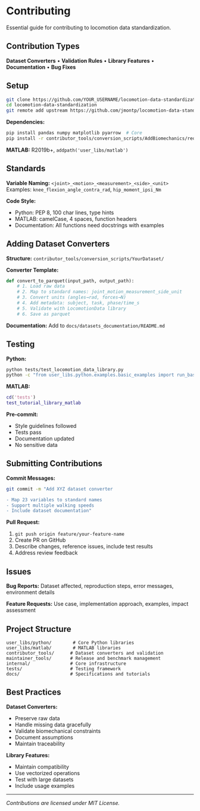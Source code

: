 # Contributing

Essential guide for contributing to locomotion data standardization.

## Contribution Types

**Dataset Converters** • **Validation Rules** • **Library Features** • **Documentation** • **Bug Fixes**

## Setup

```bash
git clone https://github.com/YOUR_USERNAME/locomotion-data-standardization.git
cd locomotion-data-standardization
git remote add upstream https://github.com/jmontp/locomotion-data-standardization.git
```

**Dependencies:**
```bash
pip install pandas numpy matplotlib pyarrow  # Core
pip install -r contributor_tools/conversion_scripts/AddBiomechanics/requirements.txt  # Optional
```

**MATLAB:** R2019b+, `addpath('user_libs/matlab')`

## Standards

**Variable Naming:** `<joint>_<motion>_<measurement>_<side>_<unit>`  
Examples: `knee_flexion_angle_contra_rad`, `hip_moment_ipsi_Nm`

**Code Style:**
- Python: PEP 8, 100 char lines, type hints
- MATLAB: camelCase, 4 spaces, function headers
- Documentation: All functions need docstrings with examples

## Adding Dataset Converters

**Structure:** `contributor_tools/conversion_scripts/YourDataset/`

**Converter Template:**
```python
def convert_to_parquet(input_path, output_path):
    # 1. Load raw data
    # 2. Map to standard names: joint_motion_measurement_side_unit
    # 3. Convert units (angles→rad, forces→N)
    # 4. Add metadata: subject, task, phase/time_s
    # 5. Validate with LocomotionData library
    # 6. Save as parquet
```

**Documentation:** Add to `docs/datasets_documentation/README.md`

## Testing

**Python:**
```bash
python tests/test_locomotion_data_library.py
python -c "from user_libs.python.examples.basic_examples import run_basic_example; run_basic_example()"
```

**MATLAB:**
```matlab
cd('tests')
test_tutorial_library_matlab
```

**Pre-commit:**
- Style guidelines followed
- Tests pass
- Documentation updated
- No sensitive data

## Submitting Contributions

**Commit Messages:**
```bash
git commit -m "Add XYZ dataset converter

- Map 23 variables to standard names
- Support multiple walking speeds  
- Include dataset documentation"
```

**Pull Request:**
1. `git push origin feature/your-feature-name`
2. Create PR on GitHub
3. Describe changes, reference issues, include test results
4. Address review feedback

## Issues

**Bug Reports:** Dataset affected, reproduction steps, error messages, environment details

**Feature Requests:** Use case, implementation approach, examples, impact assessment

## Project Structure

```
user_libs/python/        # Core Python libraries
user_libs/matlab/        # MATLAB libraries
contributor_tools/      # Dataset converters and validation
maintainer_tools/       # Release and benchmark management
internal/               # Core infrastructure
tests/                  # Testing framework
docs/                   # Specifications and tutorials
```

## Best Practices

**Dataset Converters:**
- Preserve raw data
- Handle missing data gracefully
- Validate biomechanical constraints
- Document assumptions
- Maintain traceability

**Library Features:**
- Maintain compatibility
- Use vectorized operations
- Test with large datasets
- Include usage examples

---

*Contributions are licensed under MIT License.*
